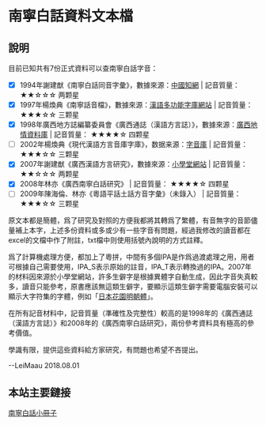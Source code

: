 # 南寧白話資料文本檔

## 說明

目前已知共有7份正式資料可以查南寧白話字音：

- [x] 1994年謝建猷《南寧白話同音字彙》，數據來源：[中國知網](http://kns.cnki.net/KCMS/detail/detail.aspx?dbcode=CJFQ&dbname=CJFD9495&filename=FYZA199404006&uid=WEEvREcwSlJHSldRa1FhdXNXa0d1RENHbHhkNnJGRUE3Skg4TzI2TXJDaz0=$9A4hF_YAuvQ5obgVAqNKPCYcEjKensW4IQMovwHtwkF4VYPoHbKxJw!!&v=MDAwNDFyQ1VSTEtlWitabkZpdmhWcnZOSXpUUmI3S3hGOVhNcTQ5RllvUjhlWDFMdXhZUzdEaDFUM3FUcldNMUY=) |  記音質量： ★★☆☆☆  两颗星
- [x] 1997年楊煥典《南寧話音檔》，數據來源：[漢語多功能字庫網站](http://humanum.arts.cuhk.edu.hk/Lexis/lexi-mf/)  |  記音質量： ★★★☆☆  三颗星
- [x] 1998年廣西地方誌編纂委員會《廣西通誌（漢語方言誌）》，數據來源：[廣西地情資料庫](http://lib.gxdqw.com/file-a88-1.html)  | 記音質量： ★★★★☆  四颗星
- [ ] 2002年楊煥典《現代漢語方言音庫字庫》，数据来源：[字音庫](http://vdisk.weibo.com/s/dE0JCW7hYq9zH)  | 記音質量： ★★★☆☆  三颗星
- [x] 2007年謝建猷《廣西漢語方言研究》，數據來源：[小學堂網站](http://xiaoxue.iis.sinica.edu.tw/)  |  記音質量： ★★☆☆☆  两颗星
- [x] 2008年林亦《廣西南寧白話研究》 | 記音質量： ★★★★☆  四颗星
- [ ] 2009年陳海倫、林亦《粵語平話土話方音字彙》（未錄入）  |  記音質量： ★★★☆☆  三颗星

原文本都是簡體，爲了研究及對照的方便我都將其轉爲了繁體，有音無字的音節儘量補上本字，上述多份資料或多或少有一些字音有問題，經過我修改的讀音都在excel的文檔中作了附註，txt檔中则使用括號內說明的方式註釋。

爲了計算機處理方便，都加上了粵拼，中間有多個IPA是作爲過渡處理之用，用者可根據自己需要使用，IPA_S表示原始的註音，IPA_T表示轉換過的IPA。2007年的材料因來源於小學堂網站，許多生僻字是根據異體字自動生成，因此字音失真較多，讀音只能參考，原書應該無這類生僻字，要顯示這類生僻字需要電腦安裝可以顯示大字符集的字體，例如「[日本花園明朝體](http://fonts.mobanwang.com/201105/9880.html)」。

在所有記音材料中，記音質量（準確性及完整性）較高的是1998年的《廣西通誌（漢語方言誌）》和2008年的《廣西南寧白話研究》，兩份參考資料具有極高的參考價值。

學識有限，提供這些資料給方家研究，有問題也希望不吝提出。

--LeiMaau  2018.08.01

## 本站主要鏈接

[南寧白話小冊子](https://leimaau.github.io/book/) 

